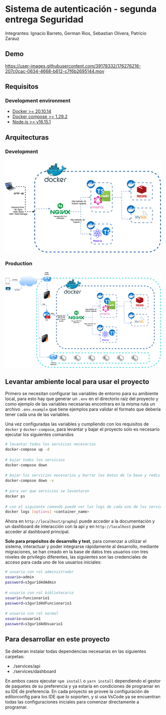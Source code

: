 # Sistema de autenticación - segunda entrega Seguridad

Integrantes: Ignacio Barreto, German Rios, Sebastian Olivera, Patricio Zarauz

## Demo

https://user-images.githubusercontent.com/39178332/176276216-207c0cac-0634-4668-b612-c7f6b2695144.mov

## Requisitos

### Development environment

- [Docker >= 20.10.14](https://docs.docker.com/get-docker/)
- [Docker compose >= 1.29.2](https://docs.docker.com/compose/install/)
- [Node.js >= v16.15.1](https://nodejs.org/en/download/)

## Arquitecturas

### Development

![Development Architecture](docs/development_arquitecture.png)

### Production

![Development Architecture](docs/production_arquitecture.png)

## Levantar ambiente local para usar el proyecto

Primero se necesitan configurar las variables de entorno para su amibiente local, para esto hay que generar un `.env` en el directorio raíz del proyecto y como ejemplo de las variables necesarias encontrara en la misma ruta un archivo `.env.example` que tiene ejemplos para validar el formato que debería tener cada una de las variables.

Una vez configuradas las variables y cumpliendo con los requisitos de `docker` y `docker-compose`, para levantar y bajar el proyecto solo es necesario ejecutar los siguientes comandos

```bash
# levantar todos los servicios necesarios
docker-compose up -d

# bajar todos los servicios
docker-compose down

# bajar los servicios necesarios y borrar los datos de la base y redis
docker-compose down -v

# para ver que servicios se levantaron
docker ps

# con el siguiente comando puede ver los logs de cada uno de los servicios, si se agrega la opción -f se queda mostrando continuadamente los últimos logs
docker logs [options] <container_name>
```

Ahora en `http://localhost/graphql` puede acceder a la documentación y un dashboard de interacción con la api y en `http://localhost` puede acceder al dashboard principal.

**Solo para propósitos de desarrollo y test**, para comenzar a utilizar el sistema, interactuar y poder integrarse rápidamente al desarrollo, mediante migraciones, se han creado en la base de datos tres usuarios con tres niveles de privilegio diferentes, las siguientes son las credenciales de acceso para cada uno de los usuarios iniciales:

```bash
# usuario con rol administrador
usuario=admin
password=s3gur1d4dAdmin

# usuario con rol bibliotecario
usuario=funcionario1
password=s3gur1d4dFuncionario1

# usuario con rol normal
usuario=usuario1
password=s3gur1d4dUsuario1
```

## Para desarrollar en este proyecto

Se deberan instalar todas dependencias necesarias en las siguientes carpetas:

- ./services/api
- ./services/dashboard

En ambos casos ejecutar `npm install` o `yarn install` dependiendo  el gestor de paquetes de su preferencia y ya estaría en condiciones de programar en su IDE de preferencia. En cada proyecto se provee la configuración de editorconfig para los IDE que lo soporten, y si usa VsCode ya se encuentran todas las configuraciones iniciales para comenzar directamente a programar.
